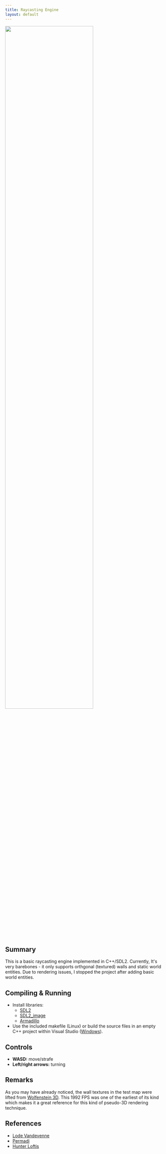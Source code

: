 ```yaml
---
title: Raycasting Engine
layout: default
---
```

<img src='images/raycast.gif' style='width: 75%;'/>

## Summary
This is a basic raycasting engine implemented in C++/SDL2. Currently, It's very barebones - it only supports orthgonal (textured) walls and static world entities. Due to rendering issues, I stopped the project after adding basic world entities.

## Compiling & Running
- Install libraries:
  - [SDL2](https://www.libsdl.org/download-2.0.php')
  - [SDL2_image](https://www.libsdl.org/projects/SDL_image/')
  - [Armadillo](http://arma.sourceforge.net/')
- Use the included makefile (Linux) or build the source files in an empty C++ project within Visual Studio ([Windows](https://lazyfoo.net/tutorials/SDL/01_hello_SDL/windows/msvsnet2010u/index.php')).

## Controls
- **WASD:** move/strafe
- **Left/right arrows:** turning

## Remarks
As you may have already noticed, the wall textures in the test map were lifted from [Wolfenstein 3D](https://en.wikipedia.org/wiki/Wolfenstein_3D'). This 1992 FPS was one of the earliest of its kind which makes it a great reference for this kind of pseudo-3D rendering technique.

## References
- [Lode Vandevenne](https://lodev.org/cgtutor/raycasting.html')
- [Permadi](https://permadi.com/1996/05/ray-casting-tutorial-table-of-contents/')
- [Hunter Loftis](https://www.playfuljs.com/a-first-person-engine-in-265-lines/')